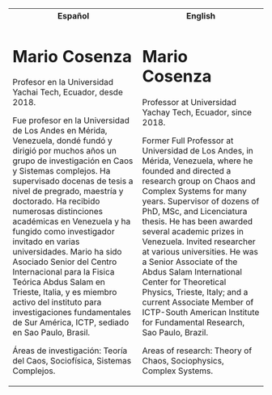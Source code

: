 <table>
<tr>
<th> Español </th>
<th> English </th>
</tr>
<tr>
<td>

# Mario Cosenza

Profesor en la Universidad Yachai Tech, Ecuador, desde 2018.  

Fue profesor en la Universidad de Los Andes en Mérida, Venezuela, dondé fundó y dirigió por muchos años un grupo de investigación en Caos y Sistemas complejos.
Ha supervisado docenas de tesis a nivel de pregrado, maestría y doctorado. Ha recibido numerosas distinciones académicas en Venezuela y ha fungido como
investigador invitado en varias universidades. Mario ha sido Asociado Senior del Centro Internacional para la Fisica Teórica Abdus Salam en Trieste, Italia,
y es miembro activo del instituto para investigaciones fundamentales de Sur América, ICTP, sediado en Sao Paulo, Brasil.  

Áreas de investigación: Teoría del Caos, Sociofísica, Sistemas Complejos.

</td>
<td>

# Mario Cosenza

Professor at Universidad Yachay Tech, Ecuador, since 2018.

Former Full Professor at Universidad de Los Andes, in Mérida, Venezuela, where he founded and directed a research group on Chaos and Complex Systems for many years. Supervisor of dozens of PhD, MSc, and Licenciatura thesis. He has been awarded several academic prizes in Venezuela. Invited researcher at various universities. He was a Senior Associate of the Abdus Salam International Center for Theoretical Physics, Trieste, Italy; and a current Associate Member of ICTP-South American Institute for Fundamental Research, Sao Paulo, Brazil.

Areas of research: Theory of Chaos, Sociophysics, Complex Systems.

</td>
</tr>
</table>

